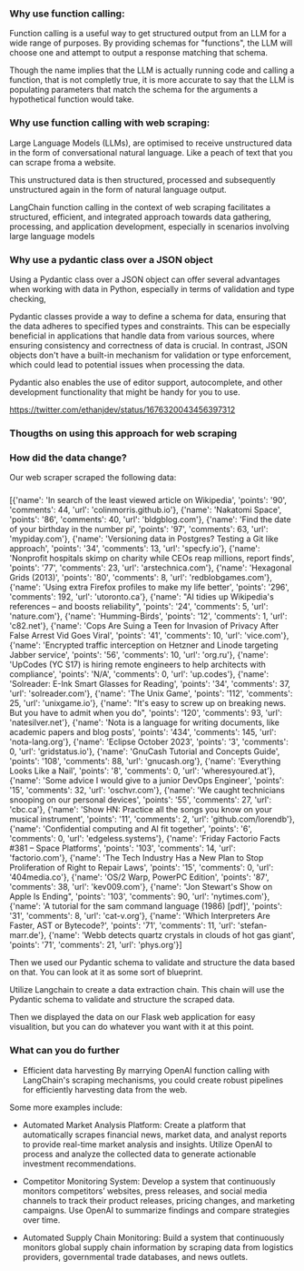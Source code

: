 ### Why use function calling:

Function calling is a useful way to get structured output from an LLM for a wide range of purposes. By providing schemas for "functions", the LLM will choose one and attempt to output a response matching that schema.

Though the name implies that the LLM is actually running code and calling a function, that is not completly true, it is more accurate to say that the LLM is populating parameters that match the schema for the arguments a hypothetical function would take.

### Why use function calling with web scraping:

Large Language Models (LLMs), are optimised to receive unstructured data in the form of conversational natural language.
Like a peach of text that you can scrape froma a website.

This unstructured data is then structured, processed and subsequently unstructured again in the form of natural language output.

LangChain function calling in the context of web scraping facilitates a structured, efficient, and integrated approach towards data gathering, processing, and application development, especially in scenarios involving large language models

### Why use a pydantic class over a JSON object

Using a Pydantic class over a JSON object can offer several advantages when working with data in Python, especially in terms of validation and type checking,

Pydantic classes provide a way to define a schema for data, ensuring that the data adheres to specified types and constraints. This can be especially beneficial in applications that handle data from various sources, where ensuring consistency and correctness of data is crucial. In contrast, JSON objects don't have a built-in mechanism for validation or type enforcement, which could lead to potential issues when processing the data.

Pydantic also enables the use of editor support, autocomplete, and other development functionality that might be handy for you to use.

https://twitter.com/ethanjdev/status/1676320043456397312

### Thougths on using this approach for web scraping

### How did the data change?

Our web scraper scraped the following data:

#####

[{'name': 'In search of the least viewed article on Wikipedia', 'points': '90', 'comments': 44, 'url': 'colinmorris.github.io'}, {'name': 'Nakatomi Space', 'points': '86', 'comments': 40, 'url': 'bldgblog.com'}, {'name': 'Find the date of your birthday in the number pi', 'points': '97', 'comments': 63, 'url': 'mypiday.com'}, {'name': 'Versioning data in Postgres? Testing a Git like approach', 'points': '34', 'comments': 13, 'url': 'specfy.io'}, {'name': 'Nonprofit hospitals skimp on charity while CEOs reap millions, report finds', 'points': '77', 'comments': 23, 'url': 'arstechnica.com'}, {'name': 'Hexagonal Grids (2013)', 'points': '80', 'comments': 8, 'url': 'redblobgames.com'}, {'name': 'Using extra Firefox profiles to make my life better', 'points': '296', 'comments': 192, 'url': 'utoronto.ca'}, {'name': "AI tidies up Wikipedia's references – and boosts reliability", 'points': '24', 'comments': 5, 'url': 'nature.com'}, {'name': 'Humming-Birds', 'points': '12', 'comments': 1, 'url': 'c82.net'}, {'name': 'Cops Are Suing a Teen for Invasion of Privacy After False Arrest Vid Goes Viral', 'points': '41', 'comments': 10, 'url': 'vice.com'}, {'name': 'Encrypted traffic interception on Hetzner and Linode targeting Jabber service', 'points': '56', 'comments': 10, 'url': 'org.ru'}, {'name': 'UpCodes (YC S17) is hiring remote engineers to help architects with compliance', 'points': 'N/A', 'comments': 0, 'url': 'up.codes'}, {'name': 'Solreader: E-Ink Smart Glasses for Reading', 'points': '34', 'comments': 37, 'url': 'solreader.com'}, {'name': 'The Unix Game', 'points': '112', 'comments': 25, 'url': 'unixgame.io'}, {'name': "It's easy to screw up on breaking news. But you have to admit when you do", 'points': '120', 'comments': 93, 'url': 'natesilver.net'}, {'name': 'Nota is a language for writing documents, like academic papers and blog posts', 'points': '434', 'comments': 145, 'url': 'nota-lang.org'}, {'name': 'Eclipse October 2023', 'points': '3', 'comments': 0, 'url': 'gridstatus.io'}, {'name': 'GnuCash Tutorial and Concepts Guide', 'points': '108', 'comments': 88, 'url': 'gnucash.org'}, {'name': 'Everything Looks Like a Nail', 'points': '8', 'comments': 0, 'url': 'wheresyoured.at'}, {'name': 'Some advice I would give to a junior DevOps Engineer', 'points': '15', 'comments': 32, 'url': 'oschvr.com'}, {'name': 'We caught technicians snooping on our personal devices', 'points': '55', 'comments': 27, 'url': 'cbc.ca'}, {'name': 'Show HN: Practice all the songs you know on your musical instrument', 'points': '11', 'comments': 2, 'url': 'github.com/lorendb'}, {'name': 'Confidential computing and AI fit together', 'points': '6', 'comments': 0, 'url': 'edgeless.systems'}, {'name': 'Friday Factorio Facts #381 – Space Platforms', 'points': '103', 'comments': 14, 'url': 'factorio.com'}, {'name': 'The Tech Industry Has a New Plan to Stop Proliferation of Right to Repair Laws', 'points': '15', 'comments': 0, 'url': '404media.co'}, {'name': 'OS/2 Warp, PowerPC Edition', 'points': '87', 'comments': 38, 'url': 'kev009.com'}, {'name': "Jon Stewart's Show on Apple Is Ending", 'points': '103', 'comments': 90, 'url': 'nytimes.com'}, {'name': 'A tutorial for the sam command language (1986) [pdf]', 'points': '31', 'comments': 8, 'url': 'cat-v.org'}, {'name': 'Which Interpreters Are Faster, AST or Bytecode?', 'points': '71', 'comments': 11, 'url': 'stefan-marr.de'}, {'name': 'Webb detects quartz crystals in clouds of hot gas giant', 'points': '71', 'comments': 21, 'url': 'phys.org'}]

Then we used our Pydantic schema to validate and structure the data based on that. You can look at it as some sort of blueprint.

Utilize Langchain to create a data extraction chain. This chain will use the Pydantic schema to validate and structure the scraped data.

Then we displayed the data on our Flask web application for easy visualition, but you can do whatever you want with it at this point.

### What can you do further

- Efficient data harvesting
  By marrying OpenAI function calling with LangChain's scraping mechanisms, you could create robust pipelines for efficiently harvesting data from the web.

Some more examples include:

- Automated Market Analysis Platform:
  Create a platform that automatically scrapes financial news, market data, and analyst reports to provide real-time market analysis and insights. Utilize OpenAI to process and analyze the collected data to generate actionable investment recommendations.

- Competitor Monitoring System:
  Develop a system that continuously monitors competitors’ websites, press releases, and social media channels to track their product releases, pricing changes, and marketing campaigns. Use OpenAI to summarize findings and compare strategies over time.

- Automated Supply Chain Monitoring:
  Build a system that continuously monitors global supply chain information by scraping data from logistics providers, governmental trade databases, and news outlets.
